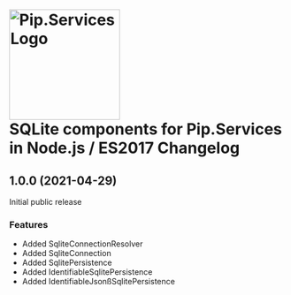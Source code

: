 # <img src="https://uploads-ssl.webflow.com/5ea5d3315186cf5ec60c3ee4/5edf1c94ce4c859f2b188094_logo.svg" alt="Pip.Services Logo" width="200"> <br/> SQLite components for Pip.Services in Node.js / ES2017 Changelog

## <a name="1.0.0"></a> 1.0.0 (2021-04-29) 

Initial public release

### Features

* Added SqliteConnectionResolver
* Added SqliteConnection
* Added SqlitePersistence
* Added IdentifiableSqlitePersistence
* Added IdentifiableJsonßSqlitePersistence

